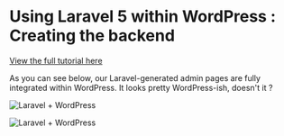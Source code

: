 # Using Laravel 5 within WordPress : Creating the backend

[View the full tutorial here](http://rundef.com/using-laravel-within-wordpress-backend)




As you can see below, our Laravel-generated admin pages are fully integrated within WordPress.
It looks pretty WordPress-ish, doesn't it ?


![Laravel + WordPress](http://rundef.com/uploads/github/laravel_wordpress-1.png)

![Laravel + WordPress](http://rundef.com/uploads/github/laravel_wordpress-2.png)